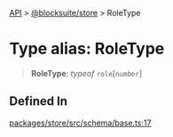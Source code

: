 [API](../../../index.md) > [@blocksuite/store](../index.md) > RoleType

# Type alias: RoleType

> **RoleType**: *typeof* `role`[`number`]

## Defined In

[packages/store/src/schema/base.ts:17](https://github.com/Saul-Mirone/blocksuite/blob/f2324b82e/packages/store/src/schema/base.ts#L17)
